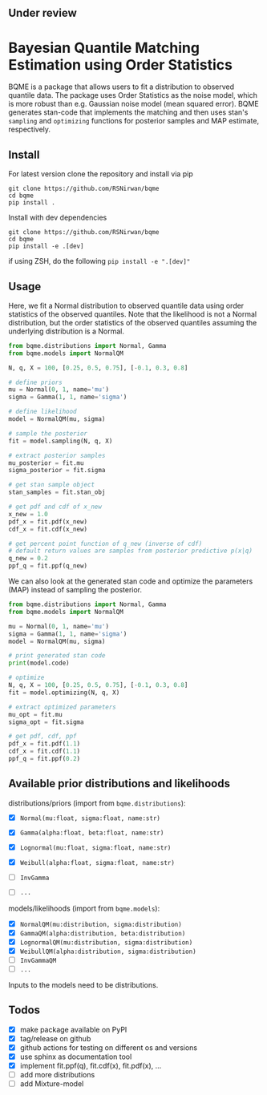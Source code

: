 ## Under review

# Bayesian Quantile Matching Estimation using Order Statistics

BQME is a package that allows users to fit a distribution to observed quantile data. The package uses Order Statistics as the noise model, which is more robust than e.g. Gaussian noise model (mean squared error). 
BQME generates stan-code that implements the matching and then uses stan's `sampling` and `optimizing` functions for posterior samples and MAP estimate, respectively.


## Install


For latest version clone the repository and install via pip

```shell
git clone https://github.com/RSNirwan/bqme
cd bqme
pip install .
```

Install with dev dependencies 

```shell
git clone https://github.com/RSNirwan/bqme
cd bqme
pip install -e .[dev]
```
if using ZSH, do the following  `pip install -e ".[dev]"`


## Usage

Here, we fit a Normal distribution to observed quantile data using order statistics of the observed quantiles.
Note that the likelihood is not a Normal distribution, but the order statistics of the observed quantiles assuming the underlying distribution is a Normal.

```python
from bqme.distributions import Normal, Gamma
from bqme.models import NormalQM

N, q, X = 100, [0.25, 0.5, 0.75], [-0.1, 0.3, 0.8]

# define priors
mu = Normal(0, 1, name='mu')
sigma = Gamma(1, 1, name='sigma')

# define likelihood
model = NormalQM(mu, sigma)

# sample the posterior
fit = model.sampling(N, q, X)

# extract posterior samples
mu_posterior = fit.mu
sigma_posterior = fit.sigma

# get stan sample object
stan_samples = fit.stan_obj

# get pdf and cdf of x_new
x_new = 1.0
pdf_x = fit.pdf(x_new)
cdf_x = fit.cdf(x_new)

# get percent point function of q_new (inverse of cdf)
# default return values are samples from posterior predictive p(x|q)
q_new = 0.2
ppf_q = fit.ppf(q_new)  
```

We can also look at the generated stan code and optimize the parameters (MAP) instead of sampling the posterior.

```python
from bqme.distributions import Normal, Gamma
from bqme.models import NormalQM

mu = Normal(0, 1, name='mu')
sigma = Gamma(1, 1, name='sigma')
model = NormalQM(mu, sigma)

# print generated stan code
print(model.code)

# optimize
N, q, X = 100, [0.25, 0.5, 0.75], [-0.1, 0.3, 0.8]
fit = model.optimizing(N, q, X)

# extract optimized parameters
mu_opt = fit.mu
sigma_opt = fit.sigma

# get pdf, cdf, ppf
pdf_x = fit.pdf(1.1)
cdf_x = fit.cdf(1.1)
ppf_q = fit.ppf(0.2)

```

## Available prior distributions and likelihoods

distributions/priors (import from `bqme.distributions`): 

* [x] `Normal(mu:float, sigma:float, name:str)`
* [x] `Gamma(alpha:float, beta:float, name:str)`
* [x] `Lognormal(mu:float, sigma:float, name:str)`
* [x] `Weibull(alpha:float, sigma:float, name:str)`
* [ ] `InvGamma`
* [ ] `...`


models/likelihoods (import from `bqme.models`):

* [x] `NormalQM(mu:distribution, sigma:distribution)`
* [x] `GammaQM(alpha:distribution, beta:distribution)`
* [x] `LognormalQM(mu:distribution, sigma:distribution)`
* [x] `WeibullQM(alpha:distribution, sigma:distribution)`
* [ ] `InvGammaQM`
* [ ] `...`

Inputs to the models need to be distributions.

## Todos

- [x] make package available on PyPI
- [x] tag/release on github
- [x] github actions for testing on different os and versions
- [x] use sphinx as documentation tool
- [x] implement fit.ppf(q), fit.cdf(x), fit.pdf(x), ...
- [ ] add more distributions
- [ ] add Mixture-model
